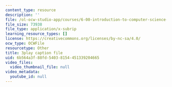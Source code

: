 ```yaml
---
content_type: resource
description: ''
file: /ol-ocw-studio-app/courses/6-00-introduction-to-computer-science-and-programming-fall-2008/6b564a3f88fd54038154451339204665_Q8SoG1OIveU.vtt
file_size: 73938
file_type: application/x-subrip
learning_resource_types: []
license: https://creativecommons.org/licenses/by-nc-sa/4.0/
ocw_type: OCWFile
resourcetype: Other
title: 3play caption file
uid: 6b564a3f-88fd-5403-8154-451339204665
video_files:
  video_thumbnail_file: null
video_metadata:
  youtube_id: null
---
```

